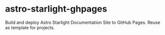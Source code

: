 # astro-starlight-ghpages
Build and deploy Astro Starlight Documentation Site to GitHub Pages. Reuse as template for projects.
